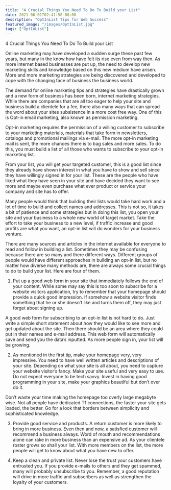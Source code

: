 ```yaml
---
title: "4 Crucial Things You Need To Do To Build your List"
date: 2021-06-01T02:41:58-08:00
description: "OptInList Tips for Web Success"
featured_image: "/images/OptInList.jpg"
tags: ["OptInList"]
---
```


4 Crucial Things You Need To Do To Build your List


Online marketing may have developed a sudden surge these past few years, but many in the know how have felt its rise even from way then. As more internet based businesses are put up, the need to develop new marketing skills and knowledge based on this new medium have arisen. More and more marketing strategies are being discovered and developed to cope with the changing face of business the business world. 

The demand for online marketing tips and strategies have drastically grown and a new form of business has been born, internet marketing strategies. While there are companies that are all too eager to help your site and business build a clientele for a fee, there also many ways that can spread the word about your sites subsistence in a more cost free way. One of this is Opt-in email marketing, also known as permission marketing. 

Opt-in marketing requires the permission of a willing customer to subscribe to your marketing materials, materials that take form in newsletters, catalogs and promotional mailings via e-mail. The more opt-in marketing mail is sent, the more chances there is to bag sales and more sales. To do this, you must build a list of all those who wants to subscribe to your opt-in marketing list. 

From your list, you will get your targeted customer, this is a good list since they already have shown interest in what you have to show and sell since they have willingly signed in for your list. These are the people who have liked what they have seen in your site and have decided they want to see more and maybe even purchase what ever product or service your company and site has to offer. 

Many people would think that building their lists would take hard work and a lot of time to build and collect names and addresses. This is not so, it takes a bit of patience and some strategies but in doing this list, you open your site and your business to a whole new world of target market. Take the effort to take your business to a new level, if traffic increase and good profits are what you want, an opt-in list will do wonders for your business venture. 

There are many sources and articles in the internet available for everyone to read and follow in building a list. Sometimes they may be confusing because there are so many and there different ways. Different groups of people would have different approaches in building an opt-in list, but no matter how diverse many methods are, there are always some crucial things to do to build your list. Here are four of them. 

1) Put up a good web form in your site that immediately follows the end of your content. While some may say this is too soon to subscribe for a website visitors application, try to remember that your homepage should provide a quick good impression. If somehow a website visitor finds something that he or she doesn’t like and turns them off, they may just forget about signing up.

A good web form for subscribing to an opt-in list is not hard to do. Just write a simple short statement about how they would like to see more and get updated about the site. Then there should be an area where they could put in their names and e-mail address. This web form will automatically save and send you the data’s inputted. As more people sign in, your list will be growing. 

2) As mentioned in the first tip, make your homepage very, very impressive. You need to have well written articles and descriptions of your site. Depending on what your site is all about, you need to capture your website visitor’s fancy. Make your site useful and very easy to use. Do not expect everyone to be tech savvy. Invest in having good programming in your site, make your graphics beautiful but don’t over do it.

Don’t waste your time making the homepage too overly large megabyte wise. Not all people have dedicated T1 connections, the faster your site gets loaded, the better. Go for a look that borders between simplicity and sophisticated knowledge. 

3) Provide good service and products. A return customer is more likely to bring in more business. Even then and now, a satisfied customer will recommend a business always. Word of mouth and recommendations alone can rake in more business than an expensive ad. As your clientele roster grows so shall your list. With more members on the list, the more people will get to know about what you have new to offer.

4) Keep a clean and private list. Never lose the trust your customers have entrusted you. If you provide e-mails to others and they get spammed, many will probably unsubscribe to you. Remember, a good reputation will drive in more traffic and subscribers as well as strengthen the loyalty of your customers.


